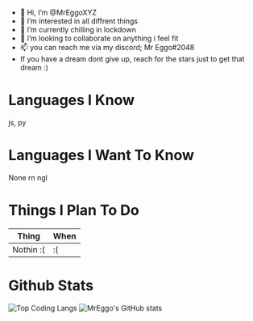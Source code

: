 - 👋 Hi, I’m @MrEggoXYZ
- 👀 I’m interested in all diffrent things
- 🌱 I’m currently chilling in lockdown
- 💞️ I’m looking to collaborate on anything i feel fit
- 📫 you can reach me via my discord; Mr Eggo#2048
- If you have a dream dont give up, reach for the stars just to get that dream :)

# Languages I Know
js, py

# Languages I Want To Know
None rn ngl

# Things I Plan To Do
| Thing | When |
| ----- | ---- |
| Nothin :( | :( |

# Github Stats

![Top Coding Langs](https://github-readme-stats.vercel.app/api/top-langs/?username=MrEggoXYZ&theme=tokyonight)
![MrEggo's GitHub stats](https://github-readme-stats.vercel.app/api?username=MrEggoXYZ&count_private=true&theme=tokyonight)

